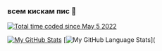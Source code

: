 ### всем кискам пис 👋

<a href="https://wakatime.com/@835c0669-b6a6-4df0-93bc-07977cb208e6"><img src="https://wakatime.com/badge/user/835c0669-b6a6-4df0-93bc-07977cb208e6.svg" alt="Total time coded since May 5 2022" /></a>

[![My GitHub Stats](https://github-readme-stats.vercel.app/api/?username=pypkaed&count_private=true&theme=tokyonight&showicons=true)]()
[![My GitHub Language Stats](https://github-readme-stats.vercel.app/api/top-langs/?username=pypkaed&langs_count=5&theme=tokyonight)](
<!--
**pypkaed/pypkaed** is a ✨ _special_ ✨ repository because its `README.md` (this file) appears on your GitHub profile.

Here are some ideas to get you started:

- 🔭 I’m currently working on ...
- 🌱 I’m currently learning ...
- 👯 I’m looking to collaborate on ...
- 🤔 I’m looking for help with ...
- 💬 Ask me about ...
- 📫 How to reach me: ...
- 😄 Pronouns: ...
- ⚡ Fun fact: ...
-->
